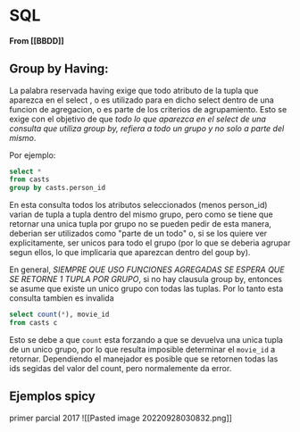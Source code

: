 # SQL
#### From [[BBDD]]

## Group by Having:
La palabra reservada having exige que todo atributo de la tupla que aparezca en el select , o es utilizado para en dicho select dentro de una funcion de agregacion, o es parte de los criterios de agrupamiento.
Esto se exige con el objetivo de que *todo lo que aparezca en el select de una consulta que utiliza group by, refiera a todo un grupo y no solo a parte del mismo*.

Por ejemplo:
```sql
select *
from casts
group by casts.person_id
```
En esta consulta todos los atributos seleccionados (menos person_id) varian de tupla a tupla dentro del mismo grupo, pero como se tiene que retornar una unica tupla por grupo no se pueden pedir de esta manera, deberian ser utilizados como "parte de un todo" o, si se los quiere ver explicitamente, ser unicos para todo el grupo (por lo que se deberia agrupar segun ellos, lo que implicaria que aparezcan dentro del goup by).

En general, *SIEMPRE QUE USO FUNCIONES AGREGADAS SE ESPERA QUE SE RETORNE 1 TUPLA POR GRUPO*, si no hay clausula group by, entonces se asume que existe un unico grupo con todas las tuplas.
Por lo tanto esta consulta tambien es invalida
```sql
select count(*), movie_id 
from casts c 
```
Esto se debe a que `count` esta forzando a que se devuelva una unica tupla de un unico grupo, por lo que resulta imposible determinar el `movie_id` a retornar.
Dependiendo el manejador es posible que se retornen todas las ids segidas del valor del count, pero normalemente da error.

## Ejemplos spicy
primer parcial 2017
![[Pasted image 20220928030832.png]]
